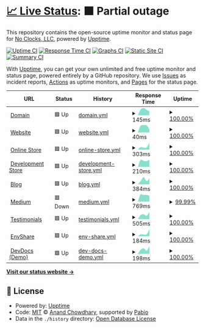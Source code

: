 # [📈 Live Status](https://demo.upptime.js.org): <!--live status--> **🟧 Partial outage**

This repository contains the open-source uptime monitor and status page for [No Clocks, LLC](https://website.noclocks.dev), powered by [Upptime](https://github.com/upptime/upptime).

[![Uptime CI](https://github.com/noclocks/uptime/workflows/Uptime%20CI/badge.svg)](https://github.com/noclocks/uptime/actions?query=workflow%3A%22Uptime+CI%22)
[![Response Time CI](https://github.com/noclocks/uptime/workflows/Response%20Time%20CI/badge.svg)](https://github.com/noclocks/uptime/actions?query=workflow%3A%22Response+Time+CI%22)
[![Graphs CI](https://github.com/noclocks/uptime/workflows/Graphs%20CI/badge.svg)](https://github.com/noclocks/uptime/actions?query=workflow%3A%22Graphs+CI%22)
[![Static Site CI](https://github.com/noclocks/uptime/workflows/Static%20Site%20CI/badge.svg)](https://github.com/noclocks/uptime/actions?query=workflow%3A%22Static+Site+CI%22)
[![Summary CI](https://github.com/noclocks/uptime/workflows/Summary%20CI/badge.svg)](https://github.com/noclocks/uptime/actions?query=workflow%3A%22Summary+CI%22)

With [Upptime](https://upptime.js.org), you can get your own unlimited and free uptime monitor and status page, powered entirely by a GitHub repository. We use [Issues](https://github.com/noclocks/uptime/issues) as incident reports, [Actions](https://github.com/noclocks/uptime/actions) as uptime monitors, and [Pages](https://demo.upptime.js.org) for the status page.

<!--start: status pages-->
<!-- This summary is generated by Upptime (https://github.com/upptime/upptime) -->
<!-- Do not edit this manually, your changes will be overwritten -->
<!-- prettier-ignore -->
| URL | Status | History | Response Time | Uptime |
| --- | ------ | ------- | ------------- | ------ |
| <img alt="" src="https://icons.duckduckgo.com/ip3/noclocks.dev.ico" height="13"> [Domain](https://noclocks.dev) | 🟩 Up | [domain.yml](https://github.com/noclocks/uptime/commits/HEAD/history/domain.yml) | <details><summary><img alt="Response time graph" src="./graphs/domain/response-time-week.png" height="20"> 145ms</summary><br><a href="https://noclocks.github.io/uptime/history/domain"><img alt="Response time 145" src="https://img.shields.io/endpoint?url=https%3A%2F%2Fraw.githubusercontent.com%2Fnoclocks%2Fuptime%2FHEAD%2Fapi%2Fdomain%2Fresponse-time.json"></a><br><a href="https://noclocks.github.io/uptime/history/domain"><img alt="24-hour response time 145" src="https://img.shields.io/endpoint?url=https%3A%2F%2Fraw.githubusercontent.com%2Fnoclocks%2Fuptime%2FHEAD%2Fapi%2Fdomain%2Fresponse-time-day.json"></a><br><a href="https://noclocks.github.io/uptime/history/domain"><img alt="7-day response time 145" src="https://img.shields.io/endpoint?url=https%3A%2F%2Fraw.githubusercontent.com%2Fnoclocks%2Fuptime%2FHEAD%2Fapi%2Fdomain%2Fresponse-time-week.json"></a><br><a href="https://noclocks.github.io/uptime/history/domain"><img alt="30-day response time 145" src="https://img.shields.io/endpoint?url=https%3A%2F%2Fraw.githubusercontent.com%2Fnoclocks%2Fuptime%2FHEAD%2Fapi%2Fdomain%2Fresponse-time-month.json"></a><br><a href="https://noclocks.github.io/uptime/history/domain"><img alt="1-year response time 145" src="https://img.shields.io/endpoint?url=https%3A%2F%2Fraw.githubusercontent.com%2Fnoclocks%2Fuptime%2FHEAD%2Fapi%2Fdomain%2Fresponse-time-year.json"></a></details> | <details><summary><a href="https://noclocks.github.io/uptime/history/domain">100.00%</a></summary><a href="https://noclocks.github.io/uptime/history/domain"><img alt="All-time uptime 100.00%" src="https://img.shields.io/endpoint?url=https%3A%2F%2Fraw.githubusercontent.com%2Fnoclocks%2Fuptime%2FHEAD%2Fapi%2Fdomain%2Fuptime.json"></a><br><a href="https://noclocks.github.io/uptime/history/domain"><img alt="24-hour uptime 100.00%" src="https://img.shields.io/endpoint?url=https%3A%2F%2Fraw.githubusercontent.com%2Fnoclocks%2Fuptime%2FHEAD%2Fapi%2Fdomain%2Fuptime-day.json"></a><br><a href="https://noclocks.github.io/uptime/history/domain"><img alt="7-day uptime 100.00%" src="https://img.shields.io/endpoint?url=https%3A%2F%2Fraw.githubusercontent.com%2Fnoclocks%2Fuptime%2FHEAD%2Fapi%2Fdomain%2Fuptime-week.json"></a><br><a href="https://noclocks.github.io/uptime/history/domain"><img alt="30-day uptime 100.00%" src="https://img.shields.io/endpoint?url=https%3A%2F%2Fraw.githubusercontent.com%2Fnoclocks%2Fuptime%2FHEAD%2Fapi%2Fdomain%2Fuptime-month.json"></a><br><a href="https://noclocks.github.io/uptime/history/domain"><img alt="1-year uptime 100.00%" src="https://img.shields.io/endpoint?url=https%3A%2F%2Fraw.githubusercontent.com%2Fnoclocks%2Fuptime%2FHEAD%2Fapi%2Fdomain%2Fuptime-year.json"></a></details>
| <img alt="" src="https://icons.duckduckgo.com/ip3/noclocks.dev.ico" height="13"> [Website](https://noclocks.dev) | 🟩 Up | [website.yml](https://github.com/noclocks/uptime/commits/HEAD/history/website.yml) | <details><summary><img alt="Response time graph" src="./graphs/website/response-time-week.png" height="20"> 40ms</summary><br><a href="https://noclocks.github.io/uptime/history/website"><img alt="Response time 40" src="https://img.shields.io/endpoint?url=https%3A%2F%2Fraw.githubusercontent.com%2Fnoclocks%2Fuptime%2FHEAD%2Fapi%2Fwebsite%2Fresponse-time.json"></a><br><a href="https://noclocks.github.io/uptime/history/website"><img alt="24-hour response time 40" src="https://img.shields.io/endpoint?url=https%3A%2F%2Fraw.githubusercontent.com%2Fnoclocks%2Fuptime%2FHEAD%2Fapi%2Fwebsite%2Fresponse-time-day.json"></a><br><a href="https://noclocks.github.io/uptime/history/website"><img alt="7-day response time 40" src="https://img.shields.io/endpoint?url=https%3A%2F%2Fraw.githubusercontent.com%2Fnoclocks%2Fuptime%2FHEAD%2Fapi%2Fwebsite%2Fresponse-time-week.json"></a><br><a href="https://noclocks.github.io/uptime/history/website"><img alt="30-day response time 40" src="https://img.shields.io/endpoint?url=https%3A%2F%2Fraw.githubusercontent.com%2Fnoclocks%2Fuptime%2FHEAD%2Fapi%2Fwebsite%2Fresponse-time-month.json"></a><br><a href="https://noclocks.github.io/uptime/history/website"><img alt="1-year response time 40" src="https://img.shields.io/endpoint?url=https%3A%2F%2Fraw.githubusercontent.com%2Fnoclocks%2Fuptime%2FHEAD%2Fapi%2Fwebsite%2Fresponse-time-year.json"></a></details> | <details><summary><a href="https://noclocks.github.io/uptime/history/website">100.00%</a></summary><a href="https://noclocks.github.io/uptime/history/website"><img alt="All-time uptime 100.00%" src="https://img.shields.io/endpoint?url=https%3A%2F%2Fraw.githubusercontent.com%2Fnoclocks%2Fuptime%2FHEAD%2Fapi%2Fwebsite%2Fuptime.json"></a><br><a href="https://noclocks.github.io/uptime/history/website"><img alt="24-hour uptime 100.00%" src="https://img.shields.io/endpoint?url=https%3A%2F%2Fraw.githubusercontent.com%2Fnoclocks%2Fuptime%2FHEAD%2Fapi%2Fwebsite%2Fuptime-day.json"></a><br><a href="https://noclocks.github.io/uptime/history/website"><img alt="7-day uptime 100.00%" src="https://img.shields.io/endpoint?url=https%3A%2F%2Fraw.githubusercontent.com%2Fnoclocks%2Fuptime%2FHEAD%2Fapi%2Fwebsite%2Fuptime-week.json"></a><br><a href="https://noclocks.github.io/uptime/history/website"><img alt="30-day uptime 100.00%" src="https://img.shields.io/endpoint?url=https%3A%2F%2Fraw.githubusercontent.com%2Fnoclocks%2Fuptime%2FHEAD%2Fapi%2Fwebsite%2Fuptime-month.json"></a><br><a href="https://noclocks.github.io/uptime/history/website"><img alt="1-year uptime 100.00%" src="https://img.shields.io/endpoint?url=https%3A%2F%2Fraw.githubusercontent.com%2Fnoclocks%2Fuptime%2FHEAD%2Fapi%2Fwebsite%2Fuptime-year.json"></a></details>
| <img alt="" src="https://icons.duckduckgo.com/ip3/store.noclocks.dev.ico" height="13"> [Online Store](https://store.noclocks.dev) | 🟩 Up | [online-store.yml](https://github.com/noclocks/uptime/commits/HEAD/history/online-store.yml) | <details><summary><img alt="Response time graph" src="./graphs/online-store/response-time-week.png" height="20"> 303ms</summary><br><a href="https://noclocks.github.io/uptime/history/online-store"><img alt="Response time 303" src="https://img.shields.io/endpoint?url=https%3A%2F%2Fraw.githubusercontent.com%2Fnoclocks%2Fuptime%2FHEAD%2Fapi%2Fonline-store%2Fresponse-time.json"></a><br><a href="https://noclocks.github.io/uptime/history/online-store"><img alt="24-hour response time 303" src="https://img.shields.io/endpoint?url=https%3A%2F%2Fraw.githubusercontent.com%2Fnoclocks%2Fuptime%2FHEAD%2Fapi%2Fonline-store%2Fresponse-time-day.json"></a><br><a href="https://noclocks.github.io/uptime/history/online-store"><img alt="7-day response time 303" src="https://img.shields.io/endpoint?url=https%3A%2F%2Fraw.githubusercontent.com%2Fnoclocks%2Fuptime%2FHEAD%2Fapi%2Fonline-store%2Fresponse-time-week.json"></a><br><a href="https://noclocks.github.io/uptime/history/online-store"><img alt="30-day response time 303" src="https://img.shields.io/endpoint?url=https%3A%2F%2Fraw.githubusercontent.com%2Fnoclocks%2Fuptime%2FHEAD%2Fapi%2Fonline-store%2Fresponse-time-month.json"></a><br><a href="https://noclocks.github.io/uptime/history/online-store"><img alt="1-year response time 303" src="https://img.shields.io/endpoint?url=https%3A%2F%2Fraw.githubusercontent.com%2Fnoclocks%2Fuptime%2FHEAD%2Fapi%2Fonline-store%2Fresponse-time-year.json"></a></details> | <details><summary><a href="https://noclocks.github.io/uptime/history/online-store">100.00%</a></summary><a href="https://noclocks.github.io/uptime/history/online-store"><img alt="All-time uptime 100.00%" src="https://img.shields.io/endpoint?url=https%3A%2F%2Fraw.githubusercontent.com%2Fnoclocks%2Fuptime%2FHEAD%2Fapi%2Fonline-store%2Fuptime.json"></a><br><a href="https://noclocks.github.io/uptime/history/online-store"><img alt="24-hour uptime 100.00%" src="https://img.shields.io/endpoint?url=https%3A%2F%2Fraw.githubusercontent.com%2Fnoclocks%2Fuptime%2FHEAD%2Fapi%2Fonline-store%2Fuptime-day.json"></a><br><a href="https://noclocks.github.io/uptime/history/online-store"><img alt="7-day uptime 100.00%" src="https://img.shields.io/endpoint?url=https%3A%2F%2Fraw.githubusercontent.com%2Fnoclocks%2Fuptime%2FHEAD%2Fapi%2Fonline-store%2Fuptime-week.json"></a><br><a href="https://noclocks.github.io/uptime/history/online-store"><img alt="30-day uptime 100.00%" src="https://img.shields.io/endpoint?url=https%3A%2F%2Fraw.githubusercontent.com%2Fnoclocks%2Fuptime%2FHEAD%2Fapi%2Fonline-store%2Fuptime-month.json"></a><br><a href="https://noclocks.github.io/uptime/history/online-store"><img alt="1-year uptime 100.00%" src="https://img.shields.io/endpoint?url=https%3A%2F%2Fraw.githubusercontent.com%2Fnoclocks%2Fuptime%2FHEAD%2Fapi%2Fonline-store%2Fuptime-year.json"></a></details>
| <img alt="" src="https://icons.duckduckgo.com/ip3/devstore.noclocks.dev.ico" height="13"> [Development Store](https://devstore.noclocks.dev) | 🟩 Up | [development-store.yml](https://github.com/noclocks/uptime/commits/HEAD/history/development-store.yml) | <details><summary><img alt="Response time graph" src="./graphs/development-store/response-time-week.png" height="20"> 210ms</summary><br><a href="https://noclocks.github.io/uptime/history/development-store"><img alt="Response time 210" src="https://img.shields.io/endpoint?url=https%3A%2F%2Fraw.githubusercontent.com%2Fnoclocks%2Fuptime%2FHEAD%2Fapi%2Fdevelopment-store%2Fresponse-time.json"></a><br><a href="https://noclocks.github.io/uptime/history/development-store"><img alt="24-hour response time 210" src="https://img.shields.io/endpoint?url=https%3A%2F%2Fraw.githubusercontent.com%2Fnoclocks%2Fuptime%2FHEAD%2Fapi%2Fdevelopment-store%2Fresponse-time-day.json"></a><br><a href="https://noclocks.github.io/uptime/history/development-store"><img alt="7-day response time 210" src="https://img.shields.io/endpoint?url=https%3A%2F%2Fraw.githubusercontent.com%2Fnoclocks%2Fuptime%2FHEAD%2Fapi%2Fdevelopment-store%2Fresponse-time-week.json"></a><br><a href="https://noclocks.github.io/uptime/history/development-store"><img alt="30-day response time 210" src="https://img.shields.io/endpoint?url=https%3A%2F%2Fraw.githubusercontent.com%2Fnoclocks%2Fuptime%2FHEAD%2Fapi%2Fdevelopment-store%2Fresponse-time-month.json"></a><br><a href="https://noclocks.github.io/uptime/history/development-store"><img alt="1-year response time 210" src="https://img.shields.io/endpoint?url=https%3A%2F%2Fraw.githubusercontent.com%2Fnoclocks%2Fuptime%2FHEAD%2Fapi%2Fdevelopment-store%2Fresponse-time-year.json"></a></details> | <details><summary><a href="https://noclocks.github.io/uptime/history/development-store">100.00%</a></summary><a href="https://noclocks.github.io/uptime/history/development-store"><img alt="All-time uptime 100.00%" src="https://img.shields.io/endpoint?url=https%3A%2F%2Fraw.githubusercontent.com%2Fnoclocks%2Fuptime%2FHEAD%2Fapi%2Fdevelopment-store%2Fuptime.json"></a><br><a href="https://noclocks.github.io/uptime/history/development-store"><img alt="24-hour uptime 100.00%" src="https://img.shields.io/endpoint?url=https%3A%2F%2Fraw.githubusercontent.com%2Fnoclocks%2Fuptime%2FHEAD%2Fapi%2Fdevelopment-store%2Fuptime-day.json"></a><br><a href="https://noclocks.github.io/uptime/history/development-store"><img alt="7-day uptime 100.00%" src="https://img.shields.io/endpoint?url=https%3A%2F%2Fraw.githubusercontent.com%2Fnoclocks%2Fuptime%2FHEAD%2Fapi%2Fdevelopment-store%2Fuptime-week.json"></a><br><a href="https://noclocks.github.io/uptime/history/development-store"><img alt="30-day uptime 100.00%" src="https://img.shields.io/endpoint?url=https%3A%2F%2Fraw.githubusercontent.com%2Fnoclocks%2Fuptime%2FHEAD%2Fapi%2Fdevelopment-store%2Fuptime-month.json"></a><br><a href="https://noclocks.github.io/uptime/history/development-store"><img alt="1-year uptime 100.00%" src="https://img.shields.io/endpoint?url=https%3A%2F%2Fraw.githubusercontent.com%2Fnoclocks%2Fuptime%2FHEAD%2Fapi%2Fdevelopment-store%2Fuptime-year.json"></a></details>
| <img alt="" src="https://icons.duckduckgo.com/ip3/blog.noclocks.dev.ico" height="13"> [Blog](https://blog.noclocks.dev) | 🟩 Up | [blog.yml](https://github.com/noclocks/uptime/commits/HEAD/history/blog.yml) | <details><summary><img alt="Response time graph" src="./graphs/blog/response-time-week.png" height="20"> 384ms</summary><br><a href="https://noclocks.github.io/uptime/history/blog"><img alt="Response time 384" src="https://img.shields.io/endpoint?url=https%3A%2F%2Fraw.githubusercontent.com%2Fnoclocks%2Fuptime%2FHEAD%2Fapi%2Fblog%2Fresponse-time.json"></a><br><a href="https://noclocks.github.io/uptime/history/blog"><img alt="24-hour response time 384" src="https://img.shields.io/endpoint?url=https%3A%2F%2Fraw.githubusercontent.com%2Fnoclocks%2Fuptime%2FHEAD%2Fapi%2Fblog%2Fresponse-time-day.json"></a><br><a href="https://noclocks.github.io/uptime/history/blog"><img alt="7-day response time 384" src="https://img.shields.io/endpoint?url=https%3A%2F%2Fraw.githubusercontent.com%2Fnoclocks%2Fuptime%2FHEAD%2Fapi%2Fblog%2Fresponse-time-week.json"></a><br><a href="https://noclocks.github.io/uptime/history/blog"><img alt="30-day response time 384" src="https://img.shields.io/endpoint?url=https%3A%2F%2Fraw.githubusercontent.com%2Fnoclocks%2Fuptime%2FHEAD%2Fapi%2Fblog%2Fresponse-time-month.json"></a><br><a href="https://noclocks.github.io/uptime/history/blog"><img alt="1-year response time 384" src="https://img.shields.io/endpoint?url=https%3A%2F%2Fraw.githubusercontent.com%2Fnoclocks%2Fuptime%2FHEAD%2Fapi%2Fblog%2Fresponse-time-year.json"></a></details> | <details><summary><a href="https://noclocks.github.io/uptime/history/blog">100.00%</a></summary><a href="https://noclocks.github.io/uptime/history/blog"><img alt="All-time uptime 100.00%" src="https://img.shields.io/endpoint?url=https%3A%2F%2Fraw.githubusercontent.com%2Fnoclocks%2Fuptime%2FHEAD%2Fapi%2Fblog%2Fuptime.json"></a><br><a href="https://noclocks.github.io/uptime/history/blog"><img alt="24-hour uptime 100.00%" src="https://img.shields.io/endpoint?url=https%3A%2F%2Fraw.githubusercontent.com%2Fnoclocks%2Fuptime%2FHEAD%2Fapi%2Fblog%2Fuptime-day.json"></a><br><a href="https://noclocks.github.io/uptime/history/blog"><img alt="7-day uptime 100.00%" src="https://img.shields.io/endpoint?url=https%3A%2F%2Fraw.githubusercontent.com%2Fnoclocks%2Fuptime%2FHEAD%2Fapi%2Fblog%2Fuptime-week.json"></a><br><a href="https://noclocks.github.io/uptime/history/blog"><img alt="30-day uptime 100.00%" src="https://img.shields.io/endpoint?url=https%3A%2F%2Fraw.githubusercontent.com%2Fnoclocks%2Fuptime%2FHEAD%2Fapi%2Fblog%2Fuptime-month.json"></a><br><a href="https://noclocks.github.io/uptime/history/blog"><img alt="1-year uptime 100.00%" src="https://img.shields.io/endpoint?url=https%3A%2F%2Fraw.githubusercontent.com%2Fnoclocks%2Fuptime%2FHEAD%2Fapi%2Fblog%2Fuptime-year.json"></a></details>
| <img alt="" src="https://icons.duckduckgo.com/ip3/medium.noclocks.dev.ico" height="13"> [Medium](https://medium.noclocks.dev/) | 🟥 Down | [medium.yml](https://github.com/noclocks/uptime/commits/HEAD/history/medium.yml) | <details><summary><img alt="Response time graph" src="./graphs/medium/response-time-week.png" height="20"> 769ms</summary><br><a href="https://noclocks.github.io/uptime/history/medium"><img alt="Response time 769" src="https://img.shields.io/endpoint?url=https%3A%2F%2Fraw.githubusercontent.com%2Fnoclocks%2Fuptime%2FHEAD%2Fapi%2Fmedium%2Fresponse-time.json"></a><br><a href="https://noclocks.github.io/uptime/history/medium"><img alt="24-hour response time 769" src="https://img.shields.io/endpoint?url=https%3A%2F%2Fraw.githubusercontent.com%2Fnoclocks%2Fuptime%2FHEAD%2Fapi%2Fmedium%2Fresponse-time-day.json"></a><br><a href="https://noclocks.github.io/uptime/history/medium"><img alt="7-day response time 769" src="https://img.shields.io/endpoint?url=https%3A%2F%2Fraw.githubusercontent.com%2Fnoclocks%2Fuptime%2FHEAD%2Fapi%2Fmedium%2Fresponse-time-week.json"></a><br><a href="https://noclocks.github.io/uptime/history/medium"><img alt="30-day response time 769" src="https://img.shields.io/endpoint?url=https%3A%2F%2Fraw.githubusercontent.com%2Fnoclocks%2Fuptime%2FHEAD%2Fapi%2Fmedium%2Fresponse-time-month.json"></a><br><a href="https://noclocks.github.io/uptime/history/medium"><img alt="1-year response time 769" src="https://img.shields.io/endpoint?url=https%3A%2F%2Fraw.githubusercontent.com%2Fnoclocks%2Fuptime%2FHEAD%2Fapi%2Fmedium%2Fresponse-time-year.json"></a></details> | <details><summary><a href="https://noclocks.github.io/uptime/history/medium">99.99%</a></summary><a href="https://noclocks.github.io/uptime/history/medium"><img alt="All-time uptime 99.99%" src="https://img.shields.io/endpoint?url=https%3A%2F%2Fraw.githubusercontent.com%2Fnoclocks%2Fuptime%2FHEAD%2Fapi%2Fmedium%2Fuptime.json"></a><br><a href="https://noclocks.github.io/uptime/history/medium"><img alt="24-hour uptime 99.99%" src="https://img.shields.io/endpoint?url=https%3A%2F%2Fraw.githubusercontent.com%2Fnoclocks%2Fuptime%2FHEAD%2Fapi%2Fmedium%2Fuptime-day.json"></a><br><a href="https://noclocks.github.io/uptime/history/medium"><img alt="7-day uptime 99.99%" src="https://img.shields.io/endpoint?url=https%3A%2F%2Fraw.githubusercontent.com%2Fnoclocks%2Fuptime%2FHEAD%2Fapi%2Fmedium%2Fuptime-week.json"></a><br><a href="https://noclocks.github.io/uptime/history/medium"><img alt="30-day uptime 99.99%" src="https://img.shields.io/endpoint?url=https%3A%2F%2Fraw.githubusercontent.com%2Fnoclocks%2Fuptime%2FHEAD%2Fapi%2Fmedium%2Fuptime-month.json"></a><br><a href="https://noclocks.github.io/uptime/history/medium"><img alt="1-year uptime 99.99%" src="https://img.shields.io/endpoint?url=https%3A%2F%2Fraw.githubusercontent.com%2Fnoclocks%2Fuptime%2FHEAD%2Fapi%2Fmedium%2Fuptime-year.json"></a></details>
| <img alt="" src="https://icons.duckduckgo.com/ip3/testimonials.noclocks.dev.ico" height="13"> [Testimonials](https://testimonials.noclocks.dev) | 🟩 Up | [testimonials.yml](https://github.com/noclocks/uptime/commits/HEAD/history/testimonials.yml) | <details><summary><img alt="Response time graph" src="./graphs/testimonials/response-time-week.png" height="20"> 505ms</summary><br><a href="https://noclocks.github.io/uptime/history/testimonials"><img alt="Response time 505" src="https://img.shields.io/endpoint?url=https%3A%2F%2Fraw.githubusercontent.com%2Fnoclocks%2Fuptime%2FHEAD%2Fapi%2Ftestimonials%2Fresponse-time.json"></a><br><a href="https://noclocks.github.io/uptime/history/testimonials"><img alt="24-hour response time 505" src="https://img.shields.io/endpoint?url=https%3A%2F%2Fraw.githubusercontent.com%2Fnoclocks%2Fuptime%2FHEAD%2Fapi%2Ftestimonials%2Fresponse-time-day.json"></a><br><a href="https://noclocks.github.io/uptime/history/testimonials"><img alt="7-day response time 505" src="https://img.shields.io/endpoint?url=https%3A%2F%2Fraw.githubusercontent.com%2Fnoclocks%2Fuptime%2FHEAD%2Fapi%2Ftestimonials%2Fresponse-time-week.json"></a><br><a href="https://noclocks.github.io/uptime/history/testimonials"><img alt="30-day response time 505" src="https://img.shields.io/endpoint?url=https%3A%2F%2Fraw.githubusercontent.com%2Fnoclocks%2Fuptime%2FHEAD%2Fapi%2Ftestimonials%2Fresponse-time-month.json"></a><br><a href="https://noclocks.github.io/uptime/history/testimonials"><img alt="1-year response time 505" src="https://img.shields.io/endpoint?url=https%3A%2F%2Fraw.githubusercontent.com%2Fnoclocks%2Fuptime%2FHEAD%2Fapi%2Ftestimonials%2Fresponse-time-year.json"></a></details> | <details><summary><a href="https://noclocks.github.io/uptime/history/testimonials">100.00%</a></summary><a href="https://noclocks.github.io/uptime/history/testimonials"><img alt="All-time uptime 100.00%" src="https://img.shields.io/endpoint?url=https%3A%2F%2Fraw.githubusercontent.com%2Fnoclocks%2Fuptime%2FHEAD%2Fapi%2Ftestimonials%2Fuptime.json"></a><br><a href="https://noclocks.github.io/uptime/history/testimonials"><img alt="24-hour uptime 100.00%" src="https://img.shields.io/endpoint?url=https%3A%2F%2Fraw.githubusercontent.com%2Fnoclocks%2Fuptime%2FHEAD%2Fapi%2Ftestimonials%2Fuptime-day.json"></a><br><a href="https://noclocks.github.io/uptime/history/testimonials"><img alt="7-day uptime 100.00%" src="https://img.shields.io/endpoint?url=https%3A%2F%2Fraw.githubusercontent.com%2Fnoclocks%2Fuptime%2FHEAD%2Fapi%2Ftestimonials%2Fuptime-week.json"></a><br><a href="https://noclocks.github.io/uptime/history/testimonials"><img alt="30-day uptime 100.00%" src="https://img.shields.io/endpoint?url=https%3A%2F%2Fraw.githubusercontent.com%2Fnoclocks%2Fuptime%2FHEAD%2Fapi%2Ftestimonials%2Fuptime-month.json"></a><br><a href="https://noclocks.github.io/uptime/history/testimonials"><img alt="1-year uptime 100.00%" src="https://img.shields.io/endpoint?url=https%3A%2F%2Fraw.githubusercontent.com%2Fnoclocks%2Fuptime%2FHEAD%2Fapi%2Ftestimonials%2Fuptime-year.json"></a></details>
| <img alt="" src="https://icons.duckduckgo.com/ip3/envshare.noclocks.dev.ico" height="13"> [EnvShare](https://envshare.noclocks.dev) | 🟩 Up | [env-share.yml](https://github.com/noclocks/uptime/commits/HEAD/history/env-share.yml) | <details><summary><img alt="Response time graph" src="./graphs/env-share/response-time-week.png" height="20"> 184ms</summary><br><a href="https://noclocks.github.io/uptime/history/env-share"><img alt="Response time 184" src="https://img.shields.io/endpoint?url=https%3A%2F%2Fraw.githubusercontent.com%2Fnoclocks%2Fuptime%2FHEAD%2Fapi%2Fenv-share%2Fresponse-time.json"></a><br><a href="https://noclocks.github.io/uptime/history/env-share"><img alt="24-hour response time 184" src="https://img.shields.io/endpoint?url=https%3A%2F%2Fraw.githubusercontent.com%2Fnoclocks%2Fuptime%2FHEAD%2Fapi%2Fenv-share%2Fresponse-time-day.json"></a><br><a href="https://noclocks.github.io/uptime/history/env-share"><img alt="7-day response time 184" src="https://img.shields.io/endpoint?url=https%3A%2F%2Fraw.githubusercontent.com%2Fnoclocks%2Fuptime%2FHEAD%2Fapi%2Fenv-share%2Fresponse-time-week.json"></a><br><a href="https://noclocks.github.io/uptime/history/env-share"><img alt="30-day response time 184" src="https://img.shields.io/endpoint?url=https%3A%2F%2Fraw.githubusercontent.com%2Fnoclocks%2Fuptime%2FHEAD%2Fapi%2Fenv-share%2Fresponse-time-month.json"></a><br><a href="https://noclocks.github.io/uptime/history/env-share"><img alt="1-year response time 184" src="https://img.shields.io/endpoint?url=https%3A%2F%2Fraw.githubusercontent.com%2Fnoclocks%2Fuptime%2FHEAD%2Fapi%2Fenv-share%2Fresponse-time-year.json"></a></details> | <details><summary><a href="https://noclocks.github.io/uptime/history/env-share">100.00%</a></summary><a href="https://noclocks.github.io/uptime/history/env-share"><img alt="All-time uptime 100.00%" src="https://img.shields.io/endpoint?url=https%3A%2F%2Fraw.githubusercontent.com%2Fnoclocks%2Fuptime%2FHEAD%2Fapi%2Fenv-share%2Fuptime.json"></a><br><a href="https://noclocks.github.io/uptime/history/env-share"><img alt="24-hour uptime 100.00%" src="https://img.shields.io/endpoint?url=https%3A%2F%2Fraw.githubusercontent.com%2Fnoclocks%2Fuptime%2FHEAD%2Fapi%2Fenv-share%2Fuptime-day.json"></a><br><a href="https://noclocks.github.io/uptime/history/env-share"><img alt="7-day uptime 100.00%" src="https://img.shields.io/endpoint?url=https%3A%2F%2Fraw.githubusercontent.com%2Fnoclocks%2Fuptime%2FHEAD%2Fapi%2Fenv-share%2Fuptime-week.json"></a><br><a href="https://noclocks.github.io/uptime/history/env-share"><img alt="30-day uptime 100.00%" src="https://img.shields.io/endpoint?url=https%3A%2F%2Fraw.githubusercontent.com%2Fnoclocks%2Fuptime%2FHEAD%2Fapi%2Fenv-share%2Fuptime-month.json"></a><br><a href="https://noclocks.github.io/uptime/history/env-share"><img alt="1-year uptime 100.00%" src="https://img.shields.io/endpoint?url=https%3A%2F%2Fraw.githubusercontent.com%2Fnoclocks%2Fuptime%2FHEAD%2Fapi%2Fenv-share%2Fuptime-year.json"></a></details>
| <img alt="" src="https://icons.duckduckgo.com/ip3/devdocs.noclocks.dev.ico" height="13"> [DevDocs (Demo)](https://devdocs.noclocks.dev) | 🟩 Up | [dev-docs-demo.yml](https://github.com/noclocks/uptime/commits/HEAD/history/dev-docs-demo.yml) | <details><summary><img alt="Response time graph" src="./graphs/dev-docs-demo/response-time-week.png" height="20"> 198ms</summary><br><a href="https://noclocks.github.io/uptime/history/dev-docs-demo"><img alt="Response time 198" src="https://img.shields.io/endpoint?url=https%3A%2F%2Fraw.githubusercontent.com%2Fnoclocks%2Fuptime%2FHEAD%2Fapi%2Fdev-docs-demo%2Fresponse-time.json"></a><br><a href="https://noclocks.github.io/uptime/history/dev-docs-demo"><img alt="24-hour response time 198" src="https://img.shields.io/endpoint?url=https%3A%2F%2Fraw.githubusercontent.com%2Fnoclocks%2Fuptime%2FHEAD%2Fapi%2Fdev-docs-demo%2Fresponse-time-day.json"></a><br><a href="https://noclocks.github.io/uptime/history/dev-docs-demo"><img alt="7-day response time 198" src="https://img.shields.io/endpoint?url=https%3A%2F%2Fraw.githubusercontent.com%2Fnoclocks%2Fuptime%2FHEAD%2Fapi%2Fdev-docs-demo%2Fresponse-time-week.json"></a><br><a href="https://noclocks.github.io/uptime/history/dev-docs-demo"><img alt="30-day response time 198" src="https://img.shields.io/endpoint?url=https%3A%2F%2Fraw.githubusercontent.com%2Fnoclocks%2Fuptime%2FHEAD%2Fapi%2Fdev-docs-demo%2Fresponse-time-month.json"></a><br><a href="https://noclocks.github.io/uptime/history/dev-docs-demo"><img alt="1-year response time 198" src="https://img.shields.io/endpoint?url=https%3A%2F%2Fraw.githubusercontent.com%2Fnoclocks%2Fuptime%2FHEAD%2Fapi%2Fdev-docs-demo%2Fresponse-time-year.json"></a></details> | <details><summary><a href="https://noclocks.github.io/uptime/history/dev-docs-demo">100.00%</a></summary><a href="https://noclocks.github.io/uptime/history/dev-docs-demo"><img alt="All-time uptime 100.00%" src="https://img.shields.io/endpoint?url=https%3A%2F%2Fraw.githubusercontent.com%2Fnoclocks%2Fuptime%2FHEAD%2Fapi%2Fdev-docs-demo%2Fuptime.json"></a><br><a href="https://noclocks.github.io/uptime/history/dev-docs-demo"><img alt="24-hour uptime 100.00%" src="https://img.shields.io/endpoint?url=https%3A%2F%2Fraw.githubusercontent.com%2Fnoclocks%2Fuptime%2FHEAD%2Fapi%2Fdev-docs-demo%2Fuptime-day.json"></a><br><a href="https://noclocks.github.io/uptime/history/dev-docs-demo"><img alt="7-day uptime 100.00%" src="https://img.shields.io/endpoint?url=https%3A%2F%2Fraw.githubusercontent.com%2Fnoclocks%2Fuptime%2FHEAD%2Fapi%2Fdev-docs-demo%2Fuptime-week.json"></a><br><a href="https://noclocks.github.io/uptime/history/dev-docs-demo"><img alt="30-day uptime 100.00%" src="https://img.shields.io/endpoint?url=https%3A%2F%2Fraw.githubusercontent.com%2Fnoclocks%2Fuptime%2FHEAD%2Fapi%2Fdev-docs-demo%2Fuptime-month.json"></a><br><a href="https://noclocks.github.io/uptime/history/dev-docs-demo"><img alt="1-year uptime 100.00%" src="https://img.shields.io/endpoint?url=https%3A%2F%2Fraw.githubusercontent.com%2Fnoclocks%2Fuptime%2FHEAD%2Fapi%2Fdev-docs-demo%2Fuptime-year.json"></a></details>

<!--end: status pages-->

[**Visit our status website →**](https://docs.noclocks.dev/uptime)

## 📄 License

- Powered by: [Upptime](https://github.com/upptime/upptime)
- Code: [MIT](./LICENSE) © [Anand Chowdhary](https://anandchowdhary.com), supported by [Pabio](https://pabio.com)
- Data in the `./history` directory: [Open Database License](https://opendatacommons.org/licenses/odbl/1-0/)
